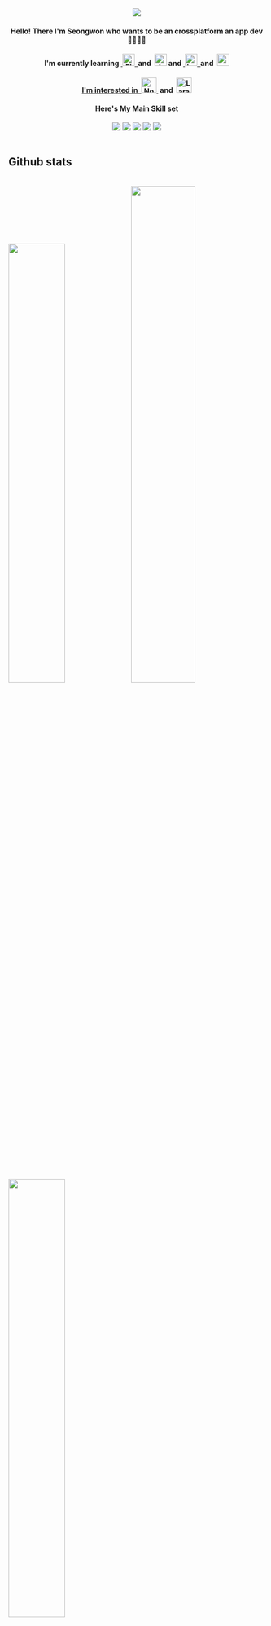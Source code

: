 <div align="center">
  <img src="https://user-images.githubusercontent.com/47681139/205421822-7bf7ff45-81fd-40a0-91e2-1327e196c723.png">
 </div>
 
<div align="center">
<h4>Hello! There I'm Seongwon who wants to be an crossplatform an app dev 🧑🏽‍💻📱 </h4>
<h4>I'm currently learning&nbsp;<a href="https://flutter.dev" target="_blank" rel="noreferrer"> <img src="https://www.vectorlogo.zone/logos/flutterio/flutterio-icon.svg" alt="Flutter" title="Flutter" width="24" height="24"/>&nbsp; </a> and&nbsp; <a href="https://dart.dev" target="_blank" rel="noreferrer"> <img src="https://www.vectorlogo.zone/logos/dartlang/dartlang-icon.svg" alt="dart" title="Dart" width="24" height="24"/></a>&nbsp;and&nbsp;<a href="https://kotlinlang.org/" target="_blank" rel="noreferrer"> <img src="https://www.vectorlogo.zone/logos/kotlinlang/kotlinlang-icon.svg" alt="kotlin" title="Kotlin" width="24" height="24"/>&nbsp; </a> and&nbsp; <a href="https://developer.android.com/?hl=ko" target="_blank" rel="noreferrer"> <img src="https://www.vectorlogo.zone/logos/android/android-icon.svg" alt="android" title="Android" width="24" height="24"/>
<h4> I'm interested in&nbsp; <a href="https://nodejs.org/en" target="_blank" rel="noreferrer"> <img src="https://www.vectorlogo.zone/logos/nodejs/nodejs-icon.svg" alt="Nodejs" title="Nodejs" width="30" height="30"/> </a> &nbsp;and&nbsp; <a href="https://laravel.com/" target="_blank" rel="noreferrer"><img src="https://www.vectorlogo.zone/logos/laravel/laravel-icon.svg" alt="Laravel" title="Laravel" width="30" height="30"/></a></h4>

<h4> Here's My Main Skill set 
</h4>
 <img src="https://img.shields.io/badge/Python-3766AB?style=flat-square&logo=Python&logoColor=white"/>
 <img src="https://img.shields.io/badge/Dart-0175C2?style=flat-square&logo=Dart&logoColor=white"/> 
 <img src="https://img.shields.io/badge/Flutter-02569B?style=flat-square&logo=Flutter&logoColor=white"/>
 <img src="https://img.shields.io/badge/Arduino-00979D?style=flat-square&logo=Arduino&logoColor=white"/>
 <img src="https://img.shields.io/badge/Firebase-FFCA28?style=flat-square&logo=Firebase&logoColor=white"/>
</div>
<br>

## Github stats
<br>
<div>
  <a>
    <img width="47%" src="https://github-readme-stats-chi-sand-98.vercel.app/api?username=Munseongwon&show_icons=true"/>
  </a>
  <a>
    <img width="50%" src="https://github-readme-streak-stats.herokuapp.com?user=Munseongwon&border_radius=5&date_format=M%20j%5B%2C%20Y%5D&exclude_days=Sun%2CSat&border=EB5454&stroke=EB5454&ring=EB5454&fire=EB5454&currStreakNum=EB5454&sideNums=EB5454&currStreakLabel=B71C95&sideLabels=9B1F84&dates=AE5DB2&background=0E160F"/>
  </a>
</div>
<div>
  <a>
    <img width="47%" src="https://github-readme-stats.vercel.app/api/top-langs/?username=Munseongwon&layout=compact&theme=dark"/>
  </a>
</div>
<br><br><br><br> 
